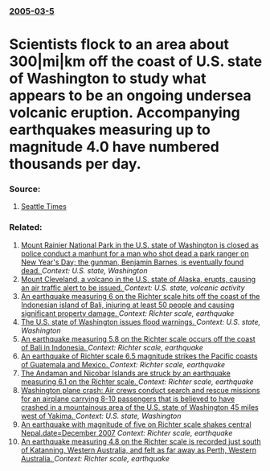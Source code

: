 ### [2005-03-5](/news/2005/03/5/index.md)

#  Scientists flock to an area about 300|mi|km off the coast of U.S. state of Washington to study what appears to be an ongoing undersea volcanic eruption. Accompanying earthquakes measuring up to magnitude 4.0 have numbered thousands per day. 




### Source:

1. [Seattle Times](http://seattletimes.nwsource.com/html/localnews/2002197745_seaeruption05m.html)

### Related:

1. [Mount Rainier National Park in the U.S. state of Washington is closed as police conduct a manhunt for a man who shot dead a park ranger on New Year's Day; the gunman, Benjamin Barnes, is eventually found dead. ](/news/2012/01/2/mount-rainier-national-park-in-the-u-s-state-of-washington-is-closed-as-police-conduct-a-manhunt-for-a-man-who-shot-dead-a-park-ranger-on-n.md) _Context: U.S. state, Washington_
2. [Mount Cleveland, a volcano in the U.S. state of Alaska, erupts, causing an air traffic alert to be issued. ](/news/2011/12/29/mount-cleveland-a-volcano-in-the-u-s-state-of-alaska-erupts-causing-an-air-traffic-alert-to-be-issued.md) _Context: U.S. state, volcanic activity_
3. [An earthquake measuring 6 on the Richter scale hits off the coast of the Indonesian island of Bali, injuring at least 50 people and causing significant property damage. ](/news/2011/10/13/an-earthquake-measuring-6-on-the-richter-scale-hits-off-the-coast-of-the-indonesian-island-of-bali-injuring-at-least-50-people-and-causing.md) _Context: Richter scale, earthquake_
4. [The U.S. state of Washington issues flood warnings. ](/news/2011/03/30/the-u-s-state-of-washington-issues-flood-warnings.md) _Context: U.S. state, Washington_
5. [ An earthquake measuring 5.8 on the Richter scale occurs off the coast of Bali in Indonesia. ](/news/2009/09/19/an-earthquake-measuring-5-8-on-the-richter-scale-occurs-off-the-coast-of-bali-in-indonesia.md) _Context: Richter scale, earthquake_
6. [ An earthquake of Richter scale 6.5 magnitude strikes the Pacific coasts of Guatemala and Mexico. ](/news/2008/10/16/an-earthquake-of-richter-scale-6-5-magnitude-strikes-the-pacific-coasts-of-guatemala-and-mexico.md) _Context: Richter scale, earthquake_
7. [ The Andaman and Nicobar Islands are struck by an earthquake measuring 6.1 on the Richter scale. ](/news/2008/06/27/the-andaman-and-nicobar-islands-are-struck-by-an-earthquake-measuring-6-1-on-the-richter-scale.md) _Context: Richter scale, earthquake_
8. [ Washington plane crash: Air crews conduct search and rescue missions for an airplane carrying 8-10 passengers that is believed to have crashed in a mountainous area of the U.S. state of Washington 45 miles west of Yakima. ](/news/2007/10/8/washington-plane-crash-air-crews-conduct-search-and-rescue-missions-for-an-airplane-carrying-8-10-passengers-that-is-believed-to-have-cras.md) _Context: U.S. state, Washington_
9. [ An earthquake with magnitude of five on Richter scale shakes central Nepal.date=December 2007](/news/2007/10/29/an-earthquake-with-magnitude-of-five-on-richter-scale-shakes-central-nepal-date-december-2007.md) _Context: Richter scale, earthquake_
10. [ An earthquake measuring 4.8 on the Richter scale is recorded just south of Katanning, Western Australia, and felt as far away as Perth, Western Australia. ](/news/2007/10/10/an-earthquake-measuring-4-8-on-the-richter-scale-is-recorded-just-south-of-katanning-western-australia-and-felt-as-far-away-as-perth-wes.md) _Context: Richter scale, earthquake_
